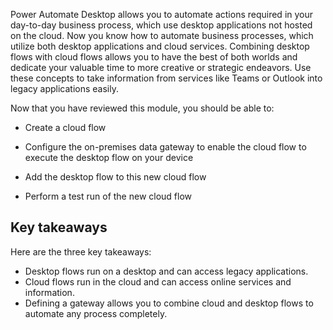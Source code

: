 Power Automate Desktop allows you to automate actions required in your day-to-day business process, which use desktop applications not hosted on the cloud. Now you know how to automate business processes, which utilize both desktop applications and cloud services. Combining desktop flows with cloud flows allows you to have the best of both worlds and dedicate your valuable time to more creative or strategic endeavors. Use these concepts to take information from services like Teams or Outlook into legacy applications easily.

Now that you have reviewed this module, you should be able to:

-   Create a cloud flow

-   Configure the on-premises data gateway to enable the cloud flow to execute the desktop flow on your device

-   Add the desktop flow to this new cloud flow

-   Perform a test run of the new cloud flow

## Key takeaways

Here are the three key takeaways:

- Desktop flows run on a desktop and can access legacy applications.
- Cloud flows run in the cloud and can access online services and information.
- Defining a gateway allows you to combine cloud and desktop flows to automate any process completely.